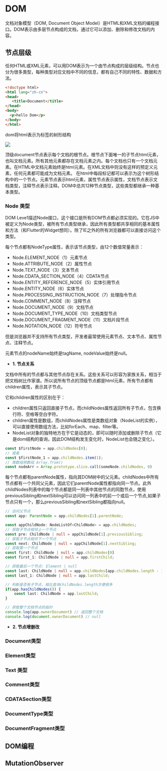 # DOM

文档对象模型（DOM, Document Object Model）是HTML和XML文档的编程接口。DOM表示由多层节点构成的文档，通过它可以添加、删除和修改文档的内容。

## 节点层级

任何HTML或XML元素，可以用DOM表示为一个由节点构成的层级结构。节点也分为很多类型，每种类型对应文档中不同的信息，都有自己不同的特性、数据和方法。

```html
<!doctype html>
<html lang="zh-cn">
<head>
   <title>Document</title>
</head>
<body>
  <p>hello Dom</p>
</body>
</html>
```

dom将html表示为标签的树形结构

![](./img/dom-tree.png)

顶级document节点表示每个文档的根节点。根节点下面唯一的子节点html元素，也叫文档元素。所有其他元素都存在文档元素之内。每个文档也只有一个文档元素。在HTML中文档元素始终是html元素。在XML文档中则没有这样的预定义元素，任何元素都可能成为文档元素。
在html中每段标记都可以表示为这个树形结构中的一个节点。元素节点表示html元素，属性节点表示属性，文档节点表示文档类型，注释节点表示注释。DOM中总共12种节点类型，这些类型都继承一种基本类型。


### Node 类型

DOM Leve1描述Node接口，这个接口是所有DOM节点都必须实现的。它在JS中被定义为Node类型，被所有节点类型继承，因此所有类型都共享相同的基本属性和方法（和Flutter的Widget想同）。除了IE之外的所有浏览器都可以直接访问这个类型。

每个节点都有NodeType属性，表示该节点类型，由12个数值常量表示：

- Node.ELEMENT_NODE（1）元素节点
- Node.ATTRIBUTE_NODE（2）属性节点
- Node.TEXT_NODE（3）文本节点
- Node.CDATA_SECTION_NODE（4）CDATA节点
- Node.ENTITY_REFERENCE_NODE（5）实体引用节点
- Node.ENTITY_NODE（6）实体节点
- Node.PROCESSING_INSTRUCTION_NODE（7）处理指令节点
- Node.COMMENT_NODE（8）注释节点
- Node.DOCUMENT_NODE（9）文档节点
- Node.DOCUMENT_TYPE_NODE（10）文档类型节点
- Node.DOCUMENT_FRAGMENT_NODE（11）文档片段节点
- Node.NOTATION_NODE（12）符号节点

但是浏览器并不支持所有节点类型，开发者最常使用元素节点、文本节点、属性节点、注释节点。

元素节点的nodeName始终是tagName, nodeValue始终是null。

- **1. 节点关系**

文档中所有的节点都与其他节点存在关系。这些关系可以形容为家族关系，相当于把文档树比作家谱。所以说所有节点的顶级节点都是html元素，所有节点都有children属性，表示其子节点。

它和children属性的区别在于：

- children属性只返回直接子节点，而childNodes属性返回所有子节点，包含换行符、空格等空白字符。
- children属性是数组，而childNodes属性是类数组对象（NodeList的实例），可以直接使用数组方法，比如forEach、map、filter等。
- NodeList对象的独特地方在于它是动态的，即可以随时添加或删除子节点（它是dom结构的查询，因此DOM结构发生变化时，NodeList也会随之变化）。

```javascript
const $firstNode = app.childNodes[0];
// 或者
const $firstNode_1 = app.childNodes.item(1);
// 类数组转数组 Array.from()
const nodeArr = Array.prototype.slice.call(someNode.childNodes, 0)
```

每个节点都有parentNode属性，指向其DOM树中的父元素。childNodes中所有节点都有一个共同父元素，因此它们parentNode属性都指向同一节点。此外childNodes列表中的每个节点都是同一列表中其他节点的同胞节点，使用previousSibling和nextSibling可以访问同一列表中的前一个或后一个节点,如果子节点只有一个，那么previousSibling和nextSibling都指向null。

```TypeScript
// 访问父节点
const app: ParentNode = app.childNodes[1].parentNode;

const appChildNode: NodeListOf<ChildNode> = app.childNodes;
// 获取子节点相邻上一个节点
const pre: ChildNode | null = appChildNode[1].previousSibling;
// 获取子节点相邻下一个节点
const next: ChildNode | null = appChildNode[1].nextSibling;
// 获取第一个节点 
const first: ChildNode | null = app.childNodes[0]
const first_1: ChildNode | null = app.firstChild;

// 获取最后一个节点: Element | null
const last: ChildNode | null = app.childNodes[app.childNodes.length - 1]
const last_1: ChildNode | null = app.lastChild;

// 判断是否有子节点，相比查询childNodes.length方便很多
if(app.hasChildNodes()) {
    const last: ChildNode = app.lastChild;
}

// 获取整个文档节点的指针
console.log(app.ownerDocument) // 返回整个文档
console.log(document.ownerDocument) // null
```

- **2. 节点增删改**


### Document类型

### Element类型

### Text 类型

### Comment类型

### CDATASection类型

### DocumentType类型

### DocumentFragment类型

## DOM编程

## MutationObserver



